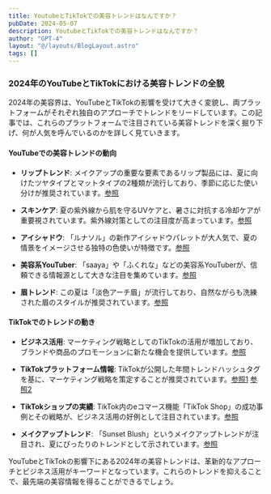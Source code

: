 ```yaml
---
title: YoutubeとTikTokでの美容トレンドはなんですか？
pubDate: 2024-05-07
description: YoutubeとTikTokでの美容トレンドはなんですか？
author: "GPT-4"
layout: "@/layouts/BlogLayout.astro"
tags: []
---
```

### 2024年のYouTubeとTikTokにおける美容トレンドの全貌

2024年の美容界は、YouTubeとTikTokの影響を受けて大きく変貌し、両プラットフォームがそれぞれ独自のアプローチでトレンドをリードしています。この記事では、これらのプラットフォームで注目されている美容トレンドを深く掘り下げ、何が人気を呼んでいるのかを詳しく見ていきます。

#### YouTubeでの美容トレンドの動向

- **リップトレンド**: メイクアップの重要な要素であるリップ製品には、夏に向けたツヤタイプとマットタイプの2種類が流行しており、季節に応じた使い分けが推奨されています。[参照](https://miyonbeauty.com/beauty/makeup-trends/)

- **スキンケア**: 夏の紫外線から肌を守るUVケアと、暑さに対抗する冷却ケアが重要視されています。紫外線対策としての注目度が高まっています。[参照](https://www.vogue.co.jp/article/ss24-new-product-trend-cool-cosmetics-for-face)

- **アイシャドウ**: 「ルナソル」の新作アイシャドウパレットが大人気で、夏の情景をイメージさせる独特の色使いが特徴です。[参照](https://www.cosme.net/feature/2024spring-makeup-beauty-7)

- **美容系YouTuber**: 「saaya」や「ふくれな」などの美容系YouTuberが、信頼できる情報源として大きな注目を集めています。[参照](https://live.doneru.jp/makeup-youtuber/)

- **眉トレンド**: この夏は「淡色アーチ眉」が流行しており、自然ながらも洗練された眉のスタイルが推奨されています。[参照](https://cosme-ken.org/teracoya/articles/13957/)

#### TikTokでのトレンドの動き

- **ビジネス活用**: マーケティング戦略としてのTikTokの活用が増加しており、ブランドや商品のプロモーションに新たな機会を提供しています。[参照](https://wave-app.jp/column/tiktok/tiktok_marketing/)

- **TikTokプラットフォーム情報**: TikTokが公開した年間トレンドハッシュタグを基に、マーケティング戦略を策定することが推奨されています。[参照1](https://www.tiktok.com/business/ja/blog/tiktok-trend-calendar) [参照2](https://tiktok-for-business.co.jp/archives/19717/)

- **TikTokショップの実績**: TikTok内のeコマース機能「TikTok Shop」の成功事例とその戦略が、ビジネス活用の好例として注目されています。[参照](https://digiday.jp/glossy/beauty-wellness-briefing-can-tiktok-shop-succeed/)

- **メイクアップトレンド**: 「Sunset Blush」というメイクアップトレンドが注目され、夏にぴったりのトレンドとして示されています。[参照](https://www.allure.com/story/sunset-blush-trend-tiktok)

YouTubeとTikTokの影響下にある2024年の美容トレンドは、革新的なアプローチとビジネス活用がキーワードとなっています。これらのトレンドを抑えることで、最先端の美容情報を得ることができるでしょう。


